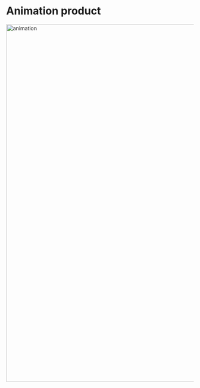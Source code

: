 # Animation product 

<img width="960" alt="animation" src="https://user-images.githubusercontent.com/55707579/135362760-ed84116c-c8d8-4e5a-adcf-7bc131871989.png">
